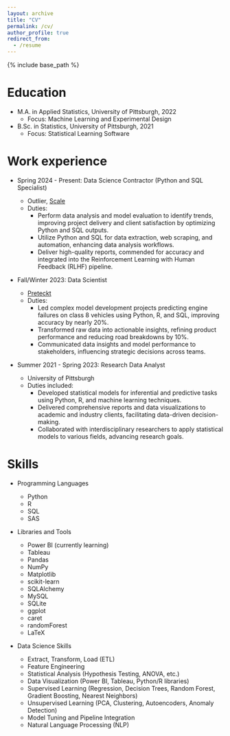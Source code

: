 ```yaml
---
layout: archive
title: "CV"
permalink: /cv/
author_profile: true
redirect_from:
  - /resume
---
```


{% include base_path %}

Education
======
* M.A. in Applied Statistics, University of Pittsburgh, 2022
  * Focus: Machine Learning and Experimental Design
* B.Sc. in Statistics, University of Pittsburgh, 2021
  * Focus: Statistical Learning Software

Work experience
======
* Spring 2024 - Present: Data Science Contractor (Python and SQL Specialist)
  * Outlier, [Scale](https://scale.com)
  * Duties:
    * Perform data analysis and model evaluation to identify trends, improving project delivery and client satisfaction by optimizing Python and SQL outputs.
    * Utilize Python and SQL for data extraction, web scraping, and automation, enhancing data analysis workflows.
    * Deliver high-quality reports, commended for accuracy and integrated into the Reinforcement Learning with Human Feedback (RLHF) pipeline.

* Fall/Winter 2023: Data Scientist
  * [Preteckt](https://preteckt.com)
  * Duties:
    * Led complex model development projects predicting engine failures on class 8 vehicles using Python, R, and SQL, improving accuracy by nearly 20%.
    * Transformed raw data into actionable insights, refining product performance and reducing road breakdowns by 10%.
    * Communicated data insights and model performance to stakeholders, influencing strategic decisions across teams.

* Summer 2021 - Spring 2023: Research Data Analyst
  * University of Pittsburgh
  * Duties included:
    * Developed statistical models for inferential and predictive tasks using Python, R, and machine learning techniques.
    * Delivered comprehensive reports and data visualizations to academic and industry clients, facilitating data-driven decision-making.
    * Collaborated with interdisciplinary researchers to apply statistical models to various fields, advancing research goals.

Skills
======
* Programming Languages
  * Python
  * R
  * SQL
  * SAS

* Libraries and Tools
  * Power BI (currently learning)
  * Tableau
  * Pandas
  * NumPy
  * Matplotlib
  * scikit-learn
  * SQLAlchemy
  * MySQL
  * SQLite
  * ggplot
  * caret
  * randomForest
  * LaTeX

* Data Science Skills
  * Extract, Transform, Load (ETL)
  * Feature Engineering
  * Statistical Analysis (Hypothesis Testing, ANOVA, etc.)
  * Data Visualization (Power BI, Tableau, Python/R libraries)
  * Supervised Learning (Regression, Decision Trees, Random Forest, Gradient Boosting, Nearest Neighbors)
  * Unsupervised Learning (PCA, Clustering, Autoencoders, Anomaly Detection)
  * Model Tuning and Pipeline Integration
  * Natural Language Processing (NLP)

<!-- Publications
======
  <ul>{% for post in site.publications reversed %}
    {% include archive-single-cv.html %}
  {% endfor %}</ul>
  
Talks
======
  <ul>{% for post in site.talks reversed %}
    {% include archive-single-talk-cv.html  %}
  {% endfor %}</ul>
  
Teaching
======
  <ul>{% for post in site.teaching reversed %}
    {% include archive-single-cv.html %}
  {% endfor %}</ul>
  
Service and leadership
======
* Currently signed in to 43 different slack teams -->

